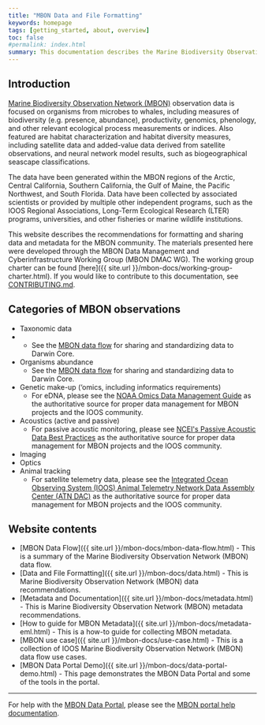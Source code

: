 ```yaml
---
title: "MBON Data and File Formatting"
keywords: homepage
tags: [getting_started, about, overview]
toc: false
#permalink: index.html
summary: This documentation describes the Marine Biodiversity Observation Network (MBON) data and file formatting recommendations.
---
```


## Introduction

[Marine Biodiversity Observation Network (MBON)](https://marinebon.org) observation data is focused on organisms from microbes to whales, including measures of biodiversity (e.g. presence, abundance), productivity, genomics, phenology, and other relevant ecological process measurements or indices. Also featured are habitat characterization and habitat diversity measures, including satellite data and added-value data derived from satellite observations, and neural network model results, such as biogeographical seascape classifications.

The data have been generated within the MBON regions of the Arctic, Central California, Southern California, the Gulf of Maine, the Pacific Northwest, and South Florida. Data have been collected by associated scientists or provided by multiple other independent programs, such as the IOOS Regional Associations, Long-Term Ecological Research (LTER) programs, universities, and other fisheries or marine wildlife institutions.

This website describes the recommendations for formatting and sharing data and metadata for the MBON community. The materials presented here were developed through the MBON Data Management and Cyberinfrastructure Working Group (MBON DMAC WG). The working group charter can be found [here]({{ site.url }}/mbon-docs/working-group-charter.html). If you would like to contribute to this documentation, see [CONTRIBUTING.md](https://github.com/ioos/mbon-docs/blob/gh-pages/CONTRIBUTING.md).

## Categories of MBON observations
- Taxonomic data
-  - See the [MBON data flow](https://ioos.github.io/mbon-docs/mbon-data-flow.html) for sharing and standardizing data to Darwin Core. 
- Organisms abundance
  - See the [MBON data flow](https://ioos.github.io/mbon-docs/mbon-data-flow.html) for sharing and standardizing data to Darwin Core. 
- Genetic make-up (‘omics, including informatics requirements)
  - For eDNA, please see the [NOAA Omics Data Management Guide](https://noaa-omics-dmg.readthedocs.io/en/latest/) as the authoritative source for proper data management for MBON projects and the IOOS community.
- Acoustics (active and passive)
  - For passive acoustic monitoring, please see [NCEI's Passive Acoustic Data Best Practices](https://www.ncei.noaa.gov/products/passive-acoustic-data#tab-3561) as the authoritative source for proper data management for MBON projects and the IOOS community.
- Imaging
- Optics
- Animal tracking
  - For satellite telemetry data, please see the [Integrated Ocean Observing System (IOOS) Animal Telemetry Network Data Assembly Center (ATN DAC)](https://atn.ioos.us/help/) as the authoritative source for proper data management for MBON projects and the IOOS community.



## Website contents
- [MBON Data Flow]({{ site.url }}/mbon-docs/mbon-data-flow.html) - This is a summary of the Marine Biodiversity Observation Network (MBON) data flow.
- [Data and File Formatting]({{ site.url }}/mbon-docs/data.html) - This is Marine Biodiversity Observation Network (MBON) data recommendations.
- [Metadata and Documentation]({{ site.url }}/mbon-docs/metadata.html) - This is Marine Biodiversity Observation Network (MBON) metadata recommendations.
- [How to guide for MBON Metadata]({{ site.url }}/mbon-docs/metadata-eml.html) - This is a how-to guide for collecting MBON metadata.
- [MBON use case]({{ site.url }}/mbon-docs/use-case.html) - This is a collection of IOOS Marine Biodiversity Observation Network (MBON) data flow use cases.
- [MBON Data Portal Demo]({{ site.url }}/mbon-docs/data-portal-demo.html) - This page demonstrates the MBON Data Portal and some of the tools in the portal.

---

For help with the [MBON Data Portal](https://mbon.ioos.us), please see the [MBON portal help documentation](https://mbon.ioos.us/help/).
